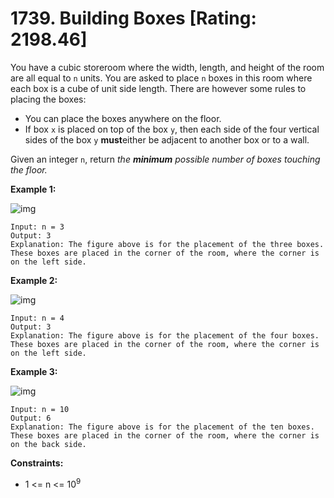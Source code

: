 # 1739. Building Boxes [Rating: 2198.46]

You have a cubic storeroom where the width, length, and height of the room are all equal to `n` units. You are asked to place `n` boxes in this room where each box is a cube of unit side length. There are however some rules to placing the boxes:

- You can place the boxes anywhere on the floor.
- If box `x` is placed on top of the box `y`, then each side of the four vertical sides of the box `y` **must**either be adjacent to another box or to a wall.

Given an integer `n`, return *the **minimum** possible number of boxes touching the floor.*

 

**Example 1:**

![img](https://assets.leetcode.com/uploads/2021/01/04/3-boxes.png)

```
Input: n = 3
Output: 3
Explanation: The figure above is for the placement of the three boxes.
These boxes are placed in the corner of the room, where the corner is on the left side.
```

**Example 2:**

![img](https://assets.leetcode.com/uploads/2021/01/04/4-boxes.png)

```
Input: n = 4
Output: 3
Explanation: The figure above is for the placement of the four boxes.
These boxes are placed in the corner of the room, where the corner is on the left side.
```

**Example 3:**

![img](https://assets.leetcode.com/uploads/2021/01/04/10-boxes.png)

```
Input: n = 10
Output: 6
Explanation: The figure above is for the placement of the ten boxes.
These boxes are placed in the corner of the room, where the corner is on the back side.
```

 

**Constraints:**

- 1 <= n <= 10<sup>9</sup>